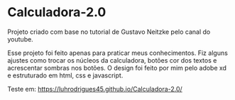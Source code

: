 # Calculadora-2.0
Projeto criado com base no tutorial de Gustavo Neitzke pelo canal do youtube.

Esse projeto foi feito apenas para praticar meus conhecimentos. Fiz alguns ajustes como trocar os núcleos da calculadora, botões cor dos textos e acrescentar sombras nos botões. O design foi feito por mim pelo adobe xd e estruturado em html, css e javascript.

Teste em: https://luhrodrigues45.github.io/Calculadora-2.0/

